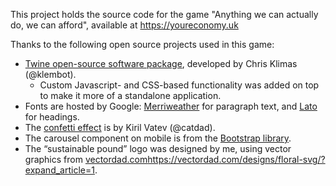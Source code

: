 This project holds the source code for the game "Anything we can actually do, we can afford", available at https://youreconomy.uk

Thanks to the following open source projects used in this game:
- [Twine open-source software package](https://github.com/klembot/twinejs), developed by Chris Klimas (@klembot).
  - Custom Javascript- and CSS-based functionality was added on top to make it more of a standalone application. 
- Fonts are hosted by Google: [Merriweather](https://fonts.google.com/specimen/Merriweather) for paragraph text, and [Lato](https://fonts.google.com/specimen/Lato) for headings.
- The [confetti effect](https://github.com/catdad/canvas-confetti) is by Kiril Vatev (@catdad).
- The carousel component on mobile is from the [Bootstrap library](https://getbootstrap.com/docs/5.3/components/carousel/).
- The “sustainable pound” logo was designed by me, using vector graphics from [vectordad.com](https://vectordad.com/designs/floral-svg/?expand_article=1)https://vectordad.com/designs/floral-svg/?expand_article=1.
